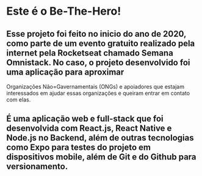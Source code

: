 # Este é o Be-The-Hero!

## Esse projeto foi feito no inicio do ano de 2020, como parte de um evento gratuito realizado pela internet pela Rocketseat chamado Semana Omnistack. No caso, o projeto desenvolvido foi uma aplicação para aproximar 
Organizações Não=Gavernamentais (ONGs) e apoiadores que estajam interessados em ajudar essas organizações e queiram entrar em contato com elas.

## É uma aplicação web e full-stack que foi desenvolvida com React.js, React Native e Node.js no Backend, além de outras tecnologias como Expo para testes do projeto em dispositivos mobile, além de Git e do Github para versionamento.
